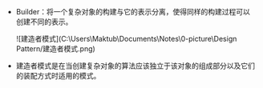 * Builder：将一个复杂对象的构建与它的表示分离，使得同样的构建过程可以创建不同的表示。

  ![建造者模式](C:\Users\Maktub\Documents\Notes\0-picture\Design Pattern/建造者模式.png)

* 建造者模式是在当创建复杂对象的算法应该独立于该对象的组成部分以及它们的装配方式时适用的模式。